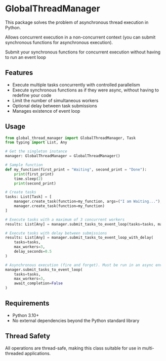 # GlobalThreadManager

This package solves the problem of asynchronous thread execution in Python.

Allows concurrent execution in a non-concurrent context (you can submit synchronous functions for asynchronous execution). 

Submit your synchronous functions for concurrent execution without having to run an event loop

## Features

- Execute multiple tasks concurrently with controlled parallelism
- Execute synchronous functions as if they were async, without having to redefine your code
- Limit the number of simultaneous workers
- Optional delay between task submissions
- Manages existence of event loop

## Usage

```python
from global_thread_manager import GlobalThreadManager, Task
from typing import List, Any

# Get the singleton instance
manager: GlobalThreadManager = GlobalThreadManager()

# Sample function
def my_function(first_print = "Waiting", second_print = "Done"):
    print(first_print)
    time.sleep(2)
    print(second_print)

# Create tasks
tasks: List[Task] = [
    manager.create_task(function=my_function, args=("I am Waiting..."), kwargs={"second_print": "I am Done."}),
    manager.create_task(function=my_function)
]

# Execute tasks with a maximum of 3 concurrent workers
results: List[Any] = manager.submit_tasks_to_event_loop(tasks=tasks, max_workers=3)

# Execute tasks with delay between submissions
results: List[Any] = manager.submit_tasks_to_event_loop_with_delay(
    tasks=tasks,
    max_workers=3,
    delay_seconds=0.5
)

# Asynchronous execution (fire and forget). Must be run in an async environment.
manager.submit_tasks_to_event_loop(
    tasks=tasks,
    max_workers=3,
    await_completion=False
)
```

## Requirements

- Python 3.10+
- No external dependencies beyond the Python standard library

## Thread Safety

All operations are thread-safe, making this class suitable for use in multi-threaded applications.
